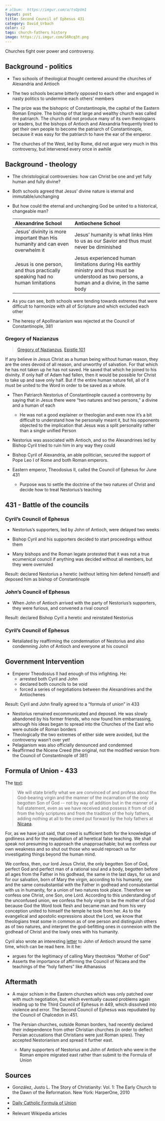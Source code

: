```yaml
---
# album:  https://imgur.com/a/tsOpVm1
layout: post
title: Second Council of Ephesus 431
category: David_Urbach
color: c2
tags: church-fathers history
image: https://i.imgur.com/S6Rcq3t.png
---
```

Churches fight over power and controversy.
<!--more-->

## Background - politics

- Two schools of theological thought centered around the churches of Alexandria and Antioch

- The two schools became bitterly opposed to each other and engaged in nasty politics to undermine each others’ members

- The prize was the bishopric of Constantinople, the capital of the Eastern Roman Empire. The bishop of that large and wealthy church was called the patriarch. The church did not produce many of its own theologians or leaders, but the bishops of Antioch and Alexandria frequently tried to get their own people to become the patriarch of Constantinople, because it was easy for the patriarch to have the ear of the emperor.

- The churches of the West, led by Rome, did not argue very much in this controversy, but intervened every once in awhile

## Background - theology

- The christological controversies: how can Christ be one and yet fully human and fully divine?

- Both schools agreed that Jesus’ divine nature is eternal and immutable/unchanging

- But how could the eternal and unchanging God be united to a historical, changeable man?

  Alexandrine School | Antiochene School
  :--- | :---
  Jesus’ divinity is more important than His humanity and can even overwhelm it | Jesus’ humanity is what links Him to us as our Savior and thus must never be diminished
  Jesus is one person, and thus practically speaking had no human limitations | Jesus experienced human limitations during His earthly ministry and thus must be understood as two persons, a human and a divine, in the same body

- As you can see, both schools were tending towards extremes that were difficult to harmonize with all of Scripture and which excluded each other

- The heresy of Apollinarianism was rejected at the Council of Constantinople, 381

### Gregory of Nazianzus

> [Gregory of Nazianzus], [Epistle 101]

If any believe in Jesus Christ as a human being without human reason, they are the ones devoid of all reason, and unworthy of salvation. For that which he has not taken up he has not saved. He saved that which he joined to his divinity. If only half of Adam had fallen, then it would be possible for Christ to take up and save only half. But if the entire human nature fell, all of it must be united to the Word in order to be saved as a whole.

- Then Patriarch Nestorius of Constantinople caused a controversy by saying that in Jesus there were “two natures and two persons,” a divine and a human of each

  - He was not a good explainer or theologian and even now it’s a bit difficult to understand how he personally meant it, but his opponents objected to the implication that Jesus was a split personality rather than a single unified Person

- Nestorius was associated with Antioch, and so the Alexandrines led by Bishop Cyril tried to ruin him in any way they could

- Bishop Cyril of Alexandria, an able politician, secured the support of Pope Leo I of Rome and both Roman emperors.

- Eastern emperor, Theodosius II, called the Council of Ephesus for June 431

  - Purpose was to settle the doctrine of the two natures of Christ and decide how to treat Nestorius’s teaching

## 431 - Battle of the councils

### Cyril’s Council of Ephesus

- Nestorius’s supporters, led by John of Antioch, were delayed two weeks

- Bishop Cyril and his supporters decided to start proceedings without them

- Many bishops and the Roman legate protested that it was not a true ecumenical council if anything was decided without all members, but they were overruled

Result: declared Nestorius a heretic (without letting him defend himself) and deposed him as bishop of Constantinople

### John’s Council of Ephesus

- When John of Antioch arrived with the party of Nestorius’s supporters, they were furious, and convened a rival council

Result: declared Bishop Cyril a heretic and reinstated Nestorius

### Cyril’s Council of Ephesus

- Retaliated by reaffirming the condemnation of Nestorius and also condemning John of Antioch and everyone at his council

## Government Intervention

- Emperor Theodosius II had enough of this infighting. He:
  - arrested both Cyril and John
  - declared both councils to be void
  - forced a series of negotiations between the Alexandrines and the Antiochenes

Result: Cyril and John finally agreed to a “formula of union” in 433

- Nestorius remained excommunicated and deposed. He was slowly abandoned by his former friends, who now found him embarrassing, although his ideas began to spread into the Churches of the East who were outside of Roman borders
- Theologically the two extremes of either side were avoided, but the controversy wasn’t over yet!
- Pelagianism was also officially denounced and condemned
- Reaffirmed the Nicene Creed (the original, not the modified version from the Council of Constantinople of 381)

## Formula of Union - 433
The [text][Formula of Union]:

> We will state briefly what we are convinced of and profess about the God-bearing virgin and the manner of the incarnation of the only begotten Son of God --
not by way of addition but in the manner of a full statement, even as we have received and possess it from of old from
the holy scriptures and from
the tradition of the holy fathers,
adding nothing at all to the creed put forward by the holy fathers at [Nicaea].

For, as we have just said, that creed is sufficient both for the knowledge of godliness and for the repudiation of all heretical false teaching. We shall speak not presuming to approach the unapproachable; but we confess our own weakness and so shut out those who would reproach us for investigating things beyond the human mind.

We confess, then, our lord Jesus Christ, the only begotten Son of God, perfect God and perfect man of a rational soul and a body, begotten before all ages from the Father in his godhead, the same in the last days, for us and for our salvation, born of Mary the virgin, according to his humanity, one and the same consubstantial with the Father in godhead and consubstantial with us in humanity, for a union of two natures took place. Therefore we confess one Christ, one Son, one Lord. According to this understanding of the unconfused union, we confess the holy virgin to be the mother of God because God the Word took flesh and became man and from his very conception united to himself the temple he took from her. As to the evangelical and apostolic expressions about the Lord, we know that theologians treat some in common as of one person and distinguish others as of two natures, and interpret the god-befitting ones in connexion with the godhead of Christ and the lowly ones with his humanity.

Cyril also wrote an interesting [letter][Cyril letter] to John of Antioch around the same time, which can be read here. In it he:
- argues for the legitimacy of calling Mary theotokos “Mother of God”
- Asserts the importance of affirming the Council of Nicaea and the teachings of the “holy fathers” like Athanasius

## Aftermath
- A major schism in the Eastern churches which was only patched over with much negotiation, but which eventually caused problems again leading up to the Third Council of Ephesus in 449, which dissolved into violence and error. The Second Council of Ephesus was repudiated by the Council of Chalcedon in 451.

- The Persian churches, outside Roman borders, had recently declared their independence from other Christian churches (in order to deflect Persian accusations that Christians were just Roman spies). They accepted Nestorianism and spread it further east.

  - Many supporters of Nestorius and John of Antioch who were in the Roman empire migrated east rather than submit to the Formula of Union

## Sources

- González, Justo L. The Story of Christianity: Vol. 1: The Early Church to the Dawn of the Reformation. New York: HarperOne, 2010
- [Britanica Nestorianism]: https://www.britannica.com/topic/Nestorianism
- [Daily Catholic Formula of Union][Formula of Union]
- [World History Map]: https://www.worldhistory.org/map/
- Relevant Wikipedia articles


[Cyril letter]: http://www.dailycatholic.org/history/3ecumen3.htm#Letter%20of%20Cyril%20to%20John%20of%20Antioch%20about%20peace
[Nicaea]: https://www.britannica.com/topic/Nicene-Creed
[Formula of Union]: http://www.dailycatholic.org/history/3ecumen3.htm#Formula%20of%20union%20between%20Cyrill%20and%20John%20of%20Antioch
[Gregory of Nazianzus]: https://docs.google.com/document/d/1uOAYMib56x33cdgsK83x6UwANiCdT3KHCWjr-TkKhHA/edit?pli=1#heading=h.foaip8g4t4k
[Epistle 101]: https://www.newadvent.org/fathers/3103a.htm
